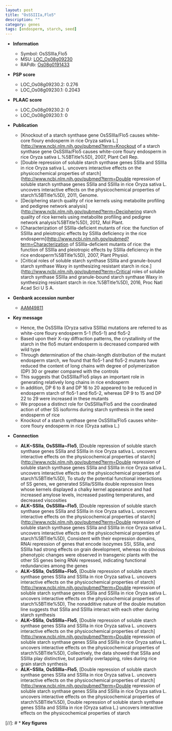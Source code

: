 ```yaml
---
layout: post
title: "OsSSIIIa,Flo5"
description: ""
category: genes
tags: [endosperm, starch, seed]
---
```


* **Information**  
    + Symbol: OsSSIIIa,Flo5  
    + MSU: [LOC_Os08g09230](http://rice.plantbiology.msu.edu/cgi-bin/ORF_infopage.cgi?orf=LOC_Os08g09230)  
    + RAPdb: [Os08g0191433](http://rapdb.dna.affrc.go.jp/viewer/gbrowse_details/irgsp1?name=Os08g0191433)  

* **PSP score**  
    + LOC_Os08g09230.2: 0.276 
    + LOC_Os08g09230.1: 0.2043 

* **PLAAC score**  
    + LOC_Os08g09230.2: 0 
    + LOC_Os08g09230.1: 0 

* **Publication**  
    + [Knockout of a starch synthase gene OsSSIIIa/Flo5 causes white-core floury endosperm in rice Oryza sativa L.](http://www.ncbi.nlm.nih.gov/pubmed?term=Knockout of a starch synthase gene OsSSIIIa/Flo5 causes white-core floury endosperm in rice Oryza sativa L.%5BTitle%5D), 2007, Plant Cell Rep.
    + [Double repression of soluble starch synthase genes SSIIa and SSIIIa in rice Oryza sativa L. uncovers interactive effects on the physicochemical properties of starch](http://www.ncbi.nlm.nih.gov/pubmed?term=Double repression of soluble starch synthase genes SSIIa and SSIIIa in rice Oryza sativa L. uncovers interactive effects on the physicochemical properties of starch%5BTitle%5D), 2011, Genome.
    + [Deciphering starch quality of rice kernels using metabolite profiling and pedigree network analysis](http://www.ncbi.nlm.nih.gov/pubmed?term=Deciphering starch quality of rice kernels using metabolite profiling and pedigree network analysis%5BTitle%5D), 2012, Mol Plant.
    + [Characterization of SSIIIa-deficient mutants of rice: the function of SSIIIa and pleiotropic effects by SSIIIa deficiency in the rice endosperm](http://www.ncbi.nlm.nih.gov/pubmed?term=Characterization of SSIIIa-deficient mutants of rice: the function of SSIIIa and pleiotropic effects by SSIIIa deficiency in the rice endosperm%5BTitle%5D), 2007, Plant Physiol.
    + [Critical roles of soluble starch synthase SSIIIa and granule-bound starch synthase Waxy in synthesizing resistant starch in rice.](http://www.ncbi.nlm.nih.gov/pubmed?term=Critical roles of soluble starch synthase SSIIIa and granule-bound starch synthase Waxy in synthesizing resistant starch in rice.%5BTitle%5D), 2016, Proc Natl Acad Sci U S A.

* **Genbank accession number**  
    + [AAM49811](http://www.ncbi.nlm.nih.gov/nuccore/AAM49811)

* **Key message**  
    + Hence, the OsSSIIIa (Oryza sativa SSIIIa) mutations are referred to as white-core floury endosperm 5-1 (flo5-1) and flo5-2
    + Based upon their X-ray diffraction patterns, the crystallinity of the starch in the flo5 mutant endosperm is decreased compared with wild type
    + Through determination of the chain-length distribution of the mutant endosperm starch, we found that flo5-1 and flo5-2 mutants have reduced the content of long chains with degree of polymerization (DP) 30 or greater compared with the controls
    + This suggests that OsSSIIIa/Flo5 plays an important role in generating relatively long chains in rice endosperm
    + In addition, DP 6 to 8 and DP 16 to 20 appeared to be reduced in endosperm starch of flo5-1 and flo5-2, whereas DP 9 to 15 and DP 22 to 29 were increased in these mutants
    + We propose a distinct role for OsSSIIIa/Flo5 and the coordinated action of other SS isoforms during starch synthesis in the seed endosperm of rice
    + Knockout of a starch synthase gene OsSSIIIa/Flo5 causes white-core floury endosperm in rice (Oryza sativa L.)

* **Connection**  
    + __ALK~SSIIa__, __OsSSIIIa~Flo5__, [Double repression of soluble starch synthase genes SSIIa and SSIIIa in rice Oryza sativa L. uncovers interactive effects on the physicochemical properties of starch](http://www.ncbi.nlm.nih.gov/pubmed?term=Double repression of soluble starch synthase genes SSIIa and SSIIIa in rice Oryza sativa L. uncovers interactive effects on the physicochemical properties of starch%5BTitle%5D), To study the potential functional interactions of SS genes, we generated SSIIa/SSIIIa double repression lines whose kernels displayed a chalky kernel appearance and had increased amylose levels, increased pasting temperatures, and decreased viscosities
    + __ALK~SSIIa__, __OsSSIIIa~Flo5__, [Double repression of soluble starch synthase genes SSIIa and SSIIIa in rice Oryza sativa L. uncovers interactive effects on the physicochemical properties of starch](http://www.ncbi.nlm.nih.gov/pubmed?term=Double repression of soluble starch synthase genes SSIIa and SSIIIa in rice Oryza sativa L. uncovers interactive effects on the physicochemical properties of starch%5BTitle%5D), Consistent with their expression domains, RNAi repression of genes that encode isozymes SSI, SSIIa, and SSIIIa had strong effects on grain development, whereas no obvious phenotypic changes were observed in transgenic plants with the other SS genes being RNAi repressed, indicating functional redundancies among the genes
    + __ALK~SSIIa__, __OsSSIIIa~Flo5__, [Double repression of soluble starch synthase genes SSIIa and SSIIIa in rice Oryza sativa L. uncovers interactive effects on the physicochemical properties of starch](http://www.ncbi.nlm.nih.gov/pubmed?term=Double repression of soluble starch synthase genes SSIIa and SSIIIa in rice Oryza sativa L. uncovers interactive effects on the physicochemical properties of starch%5BTitle%5D), The nonadditive nature of the double mutation line suggests that SSIIa and SSIIIa interact with each other during starch synthesis
    + __ALK~SSIIa__, __OsSSIIIa~Flo5__, [Double repression of soluble starch synthase genes SSIIa and SSIIIa in rice Oryza sativa L. uncovers interactive effects on the physicochemical properties of starch](http://www.ncbi.nlm.nih.gov/pubmed?term=Double repression of soluble starch synthase genes SSIIa and SSIIIa in rice Oryza sativa L. uncovers interactive effects on the physicochemical properties of starch%5BTitle%5D), Collectively, the data showed that SSIIa and SSIIIa play distinctive, but partially overlapping, roles during rice grain starch synthesis
    + __ALK~SSIIa__, __OsSSIIIa~Flo5__, [Double repression of soluble starch synthase genes SSIIa and SSIIIa in rice Oryza sativa L. uncovers interactive effects on the physicochemical properties of starch](http://www.ncbi.nlm.nih.gov/pubmed?term=Double repression of soluble starch synthase genes SSIIa and SSIIIa in rice Oryza sativa L. uncovers interactive effects on the physicochemical properties of starch%5BTitle%5D), Double repression of soluble starch synthase genes SSIIa and SSIIIa in rice (Oryza sativa L.) uncovers interactive effects on the physicochemical properties of starch

[//]: # * **Key figures**  


